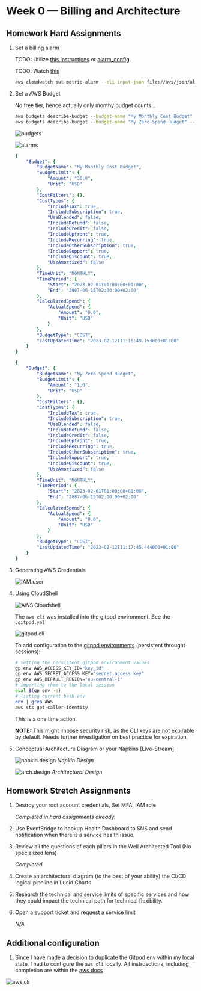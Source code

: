 # Week 0 — Billing and Architecture

## Homework Hard Assignments

1. Set a billing alarm

    TODO: Utilize [this instructions](https://aws.amazon.com/premiumsupport/knowledge-center/cloudwatch-estimatedcharges-alarm/) or [alarm_config](https://github.com/omenking/aws-bootcamp-cruddur-2023/blob/week-1/aws/json/alarm_config.json.example).

    TODO: Watch [this](https://www.youtube.com/watch?v=4EMWBYVggQI&list=PLBfufR7vyJJ7k25byhRXJldB5AiwgNnWv&index=12)

    ```bash
    aws cloudwatch put-metric-alarm --cli-input-json file://aws/json/alarm_config.json
    ```

2. Set a AWS Budget 

    No free tier, hence actually only monthy budget counts...

    ```bash
    aws budgets describe-budget --budget-name "My Monthly Cost Budget" --account-id $AWS_ACCOUNT_ID
    aws budgets describe-budget --budget-name "My Zero-Spend Budget" --account-id $AWS_ACCOUNT_ID

    ```

    ![budgets](./img/00.png)

   ![alarms](./img/06.png)

    ```yaml
    {
        "Budget": {
            "BudgetName": "My Monthly Cost Budget",
            "BudgetLimit": {
                "Amount": "30.0",
                "Unit": "USD"
            },
            "CostFilters": {},
            "CostTypes": {
                "IncludeTax": true,
                "IncludeSubscription": true,
                "UseBlended": false,
                "IncludeRefund": false,
                "IncludeCredit": false,
                "IncludeUpfront": true,
                "IncludeRecurring": true,
                "IncludeOtherSubscription": true,
                "IncludeSupport": true,
                "IncludeDiscount": true,
                "UseAmortized": false
            },
            "TimeUnit": "MONTHLY",
            "TimePeriod": {
                "Start": "2023-02-01T01:00:00+01:00",
                "End": "2087-06-15T02:00:00+02:00"
            },
            "CalculatedSpend": {
                "ActualSpend": {
                    "Amount": "0.0",
                    "Unit": "USD"
                }
            },
            "BudgetType": "COST",
            "LastUpdatedTime": "2023-02-12T11:16:49.153000+01:00"
        }
    }
    ```

    ```yaml
    {
        "Budget": {
            "BudgetName": "My Zero-Spend Budget",
            "BudgetLimit": {
                "Amount": "1.0",
                "Unit": "USD"
            },
            "CostFilters": {},
            "CostTypes": {
                "IncludeTax": true,
                "IncludeSubscription": true,
                "UseBlended": false,
                "IncludeRefund": false,
                "IncludeCredit": false,
                "IncludeUpfront": true,
                "IncludeRecurring": true,
                "IncludeOtherSubscription": true,
                "IncludeSupport": true,
                "IncludeDiscount": true,
                "UseAmortized": false
            },
            "TimeUnit": "MONTHLY",
            "TimePeriod": {
                "Start": "2023-02-01T01:00:00+01:00",
                "End": "2087-06-15T02:00:00+02:00"
            },
            "CalculatedSpend": {
                "ActualSpend": {
                    "Amount": "0.0",
                    "Unit": "USD"
                }
            },
            "BudgetType": "COST",
            "LastUpdatedTime": "2023-02-12T11:17:45.444000+01:00"
        }
    }    
    ```

3. Generating AWS Credentials 

    ![IAM.user](./img/01.png)


4. Using CloudShell 

    ![AWS.Cloudshell](./img/02.png)

    The `aws cli` was installed into the gitpod environment. See the `.gitpod.yml`

    ![gitpod.cli](./img/04.png)

    To add configuration to the [gitpod environments](https://www.gitpod.io/docs/configure/projects/environment-variables) (persistent throught sessions):

    ```bash
    # setting the persistent gitpod environment values
    gp env AWS_ACCESS_KEY_ID="key_id"
    gp env AWS_SECRET_ACCESS_KEY="secret_access_key"
    gp env AWS_DEFAULT_REGION="eu-central-1"
    # importing them to the local session 
    eval $(gp env -e)
    # listing current bash env
    env | grep AWS
    aws sts get-caller-identity
    ```

    This is a one time action. 

    **NOTE:** This might impose security risk, as the CLI keys are not expirable by default. Needs further investigation on best practice for expiration. 

5. Conceptual Architecture Diagram or your Napkins [Live-Stream]
        
    ![napkin.design](./img/05.png)
    *Napkin Design*

    ![arch.design](./img/07.png)
    *Architectural Design*

## Homework Stretch Assignments

1. Destroy your root account credentials, Set MFA, IAM role

    *Completed in hard assignments already.*

 2. Use EventBridge to hookup Health Dashboard to SNS and send notification when there is a service health issue.

 3. Review all the questions of each pillars in the Well Architected Tool (No specialized lens)

    *Completed.*

 4. Create an architectural diagram (to the best of your ability) the CI/CD logical pipeline in Lucid Charts

 5. Research the technical and service limits of specific services and how they could impact the technical path for technical flexibility.

 6. Open a support ticket and request a service limit

    *N/A*

## Additional configuration

1. Since I have made a decision to duplicate the Gitpod env within my local state, I had to configure the `aws cli` locally. All instrusctions, including completion are within the [aws docs](https://aws.amazon.com/cli/)

![aws.cli](./img/03.png)